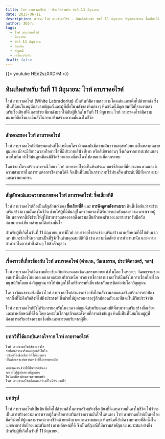 ```yaml
---
title: ไวท์ ลาบราดอไรต์ - หินเกิดสำหรับ วันที่ 11 มิถุนายน
date: 2025-06-11
description: สำรวจ ไวท์ ลาบราดอไรต์ - หินเกิดสำหรับ วันที่ 11 มิถุนายน สัญลักษณ์ของ ชื่อเสียงที่ดี มาเรียนรู้ความหมายลึกซึ้งของหินพิเศษนี้
author: 365วัน
tags:
  - ไวท์ ลาบราดอไรต์
  - มิถุนายน
  - วันที่ 11 มิถุนายน
  - หินเกิด
  - อัญมณี
  - เครื่องประดับ
draft: false
---
```


{{< youtube HEd2szXXDrM >}}

## หินเกิดสำหรับ วันที่ 11 มิถุนายน: ไวท์ ลาบราดอไรต์

ไวท์ ลาบราดอไรต์ (White Labradorite) เป็นหินที่มีความสวยงามโดดเด่นและเต็มไปด้วยพลัง ซึ่งเป็นที่นิยมในหมู่นักสะสมอัญมณีและผู้ที่เชื่อในพลังของหินต่างๆ หินชนิดนี้มีคุณสมบัติที่สามารถส่งเสริมชื่อเสียงที่ดี และช่วยเพิ่มพลังบวกให้กับผู้ที่เกิดในวันที่ 11 มิถุนายน ไวท์ ลาบราดอไรต์มีความหมายที่ลึกซึ้งและมีพลังในการเสริมสร้างความมั่นคงในชีวิต

---

### ลักษณะของ ไวท์ ลาบราดอไรต์

ไวท์ ลาบราดอไรต์มีลักษณะเด่นที่ไม่เหมือนใคร ผิวของมันมีความมันวาวและสะท้อนแสงในหลากหลายมุมมอง มักจะมีสีขาวนวลหรือขาวใสที่มีประกายสีฟ้า สีเทา หรือสีเขียวอ่อนๆ ซึ่งเกิดจากการสะท้อนแสงภายในหิน ทำให้มันดูเหมือนมีชีวิตชีวาและเคลื่อนไหวไปตามแสงที่ตกกระทบ

ในแง่ของโครงสร้างทางธรณีวิทยา ไวท์ ลาบราดอไรต์เป็นหินประเภทแร่ซิลิเกตที่มีความทนทานและมีความสามารถในการทนต่อการขีดข่วนได้ดี จึงเป็นที่นิยมในการนำมาใช้ทำเครื่องประดับที่มีทั้งความงามและความทนทาน

---

### สัญลักษณ์และความหมายของ ไวท์ ลาบราดอไรต์: ชื่อเสียงที่ดี

ไวท์ ลาบราดอไรต์ถือเป็นสัญลักษณ์ของ **ชื่อเสียงที่ดี** และ **การดึงดูดพลังงานบวก** หินนี้เชื่อกันว่าจะช่วยเสริมสร้างความมั่นคงในชีวิต ช่วยให้ผู้ที่มีมันอยู่ในครอบครองได้รับการยอมรับและความเคารพจากผู้อื่น นอกจากนี้ยังช่วยให้ผู้ใช้สามารถแสดงออกถึงความเป็นตัวของตัวเองและสามารถรับมือกับสถานการณ์ที่ยากลำบากได้อย่างมั่นใจ

สำหรับผู้ที่เกิดในวันที่ 11 มิถุนายน การมีไวท์ ลาบราดอไรต์จะช่วยเสริมสร้างภาพลักษณ์ที่ดีให้กับพวกเขา มันจะช่วยให้พวกเขาเป็นที่รู้จักในด้านคุณสมบัติที่ดี เช่น ความซื่อสัตย์ การทำงานหนัก และความสามารถในการทำสิ่งต่างๆ ให้สำเร็จลุล่วง

---

### เรื่องราวที่เกี่ยวข้องกับ ไวท์ ลาบราดอไรต์ (ตำนาน, วัฒนธรรม, ประวัติศาสตร์, ฯลฯ)

ไวท์ ลาบราดอไรต์มีความเกี่ยวข้องกับตำนานและวัฒนธรรมหลายแห่งในโลก ในหลายๆ วัฒนธรรมของชนเผ่าพื้นเมืองในแถบแคนาดาและอเมริกาเหนือ พวกเขาเชื่อว่าลาบราดอไรต์มีพลังในการเชื่อมโยงโลกมนุษย์กับโลกแห่งวิญญาณ ทำให้มันถูกใช้ในพิธีกรรมที่เกี่ยวข้องกับการติดต่อกับโลกวิญญาณ

ในบางวัฒนธรรมยังเชื่อว่าไวท์ ลาบราดอไรต์สามารถช่วยขับไล่พลังงานลบและเสริมสร้างการปกป้องจากสิ่งที่ไม่ดีหรือสิ่งที่ไม่พึงประสงค์ ซึ่งช่วยให้ผู้ครอบครองรู้สึกปลอดภัยและมั่นคงในชีวิตประจำวัน

ไวท์ ลาบราดอไรต์ยังได้รับการยอมรับในแวดวงอัญมณีสำหรับคุณสมบัติที่สามารถเสริมสร้างชื่อเสียงและภาพลักษณ์ที่ดีได้ โดยเฉพาะในโลกธุรกิจและสังคมที่การแข่งขันสูง หินนี้เป็นที่นิยมในหมู่ผู้ที่ต้องการเสริมสร้างความเชื่อมั่นและการยอมรับจากผู้อื่น

---

### บทกวีที่ได้แรงบันดาลใจจาก ไวท์ ลาบราดอไรต์

```
ไวท์ ลาบราดอไรต์ส่องแสงใส  
สะท้อนความจริงและคุณค่าในใจ  
เสริมสร้างชื่อเสียงที่ดีให้เบ่งบาน  
เป็นดั่งแสงแห่งความหวังที่ไม่เคยมอดดับ

พลังของมันช่วยให้ยืนหยัดมั่นคง  
พาเราไปสู่เส้นทางที่ถูกต้อง  
ในโลกที่เราต้องการการยอมรับ  
ไวท์ ลาบราดอไรต์คือแสงสว่างที่ไม่มีวันหายไป
```

---

### บทสรุป

ไวท์ ลาบราดอไรต์เป็นหินที่เต็มไปด้วยพลังในการเสริมสร้างชื่อเสียงที่ดีและความมั่นคงในชีวิต ไม่ว่าจะเป็นการสร้างความเคารพจากผู้อื่นหรือการเสริมสร้างความมั่นใจในตนเอง ไวท์ ลาบราดอไรต์เป็นเครื่องมือที่ช่วยให้ผู้คนสามารถนำทางชีวิตด้วยพลังบวกและความสมดุล หินชนิดนี้ยังมีความหมายที่ลึกซึ้งในแง่ของการปกป้องและเสริมสร้างภาพลักษณ์ที่ดี จึงเป็นอัญมณีที่มีความสำคัญและเหมาะสมอย่างยิ่งสำหรับผู้ที่เกิดในวันที่ 11 มิถุนายน.